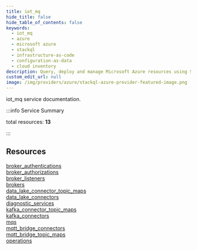 ```yaml
---
title: iot_mq
hide_title: false
hide_table_of_contents: false
keywords:
  - iot_mq
  - azure
  - microsoft azure
  - stackql
  - infrastructure-as-code
  - configuration-as-data
  - cloud inventory
description: Query, deploy and manage Microsoft Azure resources using SQL
custom_edit_url: null
image: /img/providers/azure/stackql-azure-provider-featured-image.png
---
```


iot_mq service documentation.

:::info Service Summary

<div class="row">
<div class="providerDocColumn">
<span>total resources:&nbsp;<b>13</b></span><br />
</div>
</div>

:::

## Resources
<div class="row">
<div class="providerDocColumn">
<a href="/providers/azure/iot_mq/broker_authentications/">broker_authentications</a><br />
<a href="/providers/azure/iot_mq/broker_authorizations/">broker_authorizations</a><br />
<a href="/providers/azure/iot_mq/broker_listeners/">broker_listeners</a><br />
<a href="/providers/azure/iot_mq/brokers/">brokers</a><br />
<a href="/providers/azure/iot_mq/data_lake_connector_topic_maps/">data_lake_connector_topic_maps</a><br />
<a href="/providers/azure/iot_mq/data_lake_connectors/">data_lake_connectors</a><br />
<a href="/providers/azure/iot_mq/diagnostic_services/">diagnostic_services</a>
</div>
<div class="providerDocColumn">
<a href="/providers/azure/iot_mq/kafka_connector_topic_maps/">kafka_connector_topic_maps</a><br />
<a href="/providers/azure/iot_mq/kafka_connectors/">kafka_connectors</a><br />
<a href="/providers/azure/iot_mq/mqs/">mqs</a><br />
<a href="/providers/azure/iot_mq/mqtt_bridge_connectors/">mqtt_bridge_connectors</a><br />
<a href="/providers/azure/iot_mq/mqtt_bridge_topic_maps/">mqtt_bridge_topic_maps</a><br />
<a href="/providers/azure/iot_mq/operations/">operations</a>
</div>
</div>